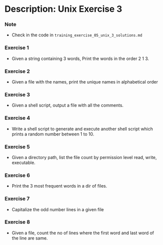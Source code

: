 # Description: Unix Exercise 3

### Note
* Check in the code in `training_exercise_05_unix_3_solutions.md`

### Exercise 1
* Given a string containing 3 words, Print the words in the order 2 1 3.

### Exercise 2
* Given a file with the names, print the unique names in alphabetical order

### Exercise 3
* Given a shell script, output a file with all the comments.

### Exercise 4
* Write a shell script to generate and execute another shell script which prints a random number between 1 to 10.

### Exercise 5
* Given a directory path, list the file count by permission level read, write, executable.

### Exercise 6
* Print the 3 most frequent words in a dir of files.

### Exercise 7
* Capitalize the odd number lines in a given file

### Exercise 8
* Given a file, count the no of lines where the first word and last word of the line are same.

